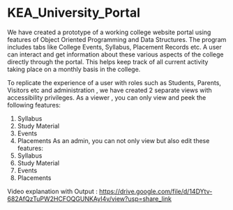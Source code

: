 # KEA_University_Portal

We have created a prototype of a working college website portal using features of Object Oriented Programming and Data Structures. The program includes tabs like College Events, Syllabus, Placement Records etc. A user can interact and get information about these various aspects of the college directly through the portal. This helps keep track of all current activity taking place on a monthly basis in the college.

To replicate the experience of a user with roles such as Students, Parents, Visitors etc and
administration , we have created 2 separate views with accessibility privileges.
As a viewer , you can only view and peek the following features:
1. Syllabus
2. Study Material
3. Events
4. Placements
As an admin, you can not only view but also edit these features:
1. Syllabus
2. Study Material
3. Events
4. Placements

Video explanation with Output : https://drive.google.com/file/d/14DYtv-682AfQzTuPW2HCFOQGUNKAyI4v/view?usp=share_link
